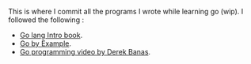 This is where I commit all the programs I wrote while learning go (wip). I followed the following :

 - [Go lang Intro book](https://www.golang-book.com/books/intro).
 - [Go by Example](https://gobyexample.com/).
 - [Go programming video by Derek Banas](https://www.youtube.com/watch?v=CF9S4QZuV30).
